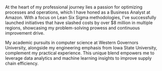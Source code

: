 At the heart of my professional journey lies a passion for optimizing processes and operations, which I have honed as a Business Analyst at Amazon. With a focus on Lean Six Sigma methodologies, I've successfully launched initiatives that have slashed costs by over $8 million in multiple regions, showcasing my problem-solving prowess and continuous improvement drive.

My academic pursuits in computer science at Western Governors University, alongside my engineering emphasis from Iowa State University, complement my practical experience. This unique blend empowers me to leverage data analytics and machine learning insights to improve supply chain efficiency.
